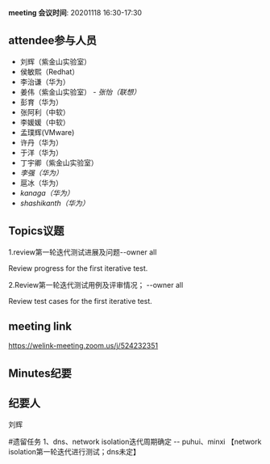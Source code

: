**meeting 会议时间**: 20201118 16:30-17:30

## attendee参与人员
- 刘辉（紫金山实验室）
- 侯敏熙（Redhat）
- 李治谦（华为）
- 姜伟（紫金山实验室）
 _- 张怡（联想）_ 
- 彭育（华为）
- 张阿利（中软）
- 李媛媛（中软）
- 孟璞辉(VMware) 
 - 许丹（华为）
- 于洋（华为） 
- 丁宇卿（紫金山实验室）
-  _李强（华为）_ 
- 扈冰（华为）
-  _kanaga（华为）_ 
-  _shashikanth（华为）_ 

## Topics议题
1.review第一轮迭代测试进展及问题--owner all

Review progress for the first iterative test.

2.Review第一轮迭代测试用例及评审情况； --owner all

Review test cases for the first iterative test.


## meeting link
https://welink-meeting.zoom.us/j/524232351

## Minutes纪要
## 纪要人
刘辉

#遗留任务
1、dns、network isolation迭代周期确定 -- puhui、minxi
【network isolation第一轮迭代进行测试；dns未定】